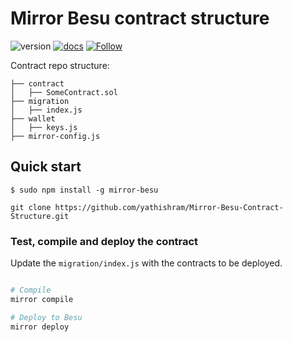 # Mirror Besu contract structure

![version](https://img.shields.io/badge/version-0.1.0beta-blue)
[![docs](https://img.shields.io/badge/docs-0.1.0-green)](https://arbchain.consensolabs.com)
[![Follow](https://img.shields.io/twitter/follow/consensolabs?style=social&logo=twitter)](https://twitter.com/consensolabs)

Contract repo structure:

```
├── contract
│   ├── SomeContract.sol
├── migration
│   ├── index.js
├── wallet
│   ├── keys.js
├── mirror-config.js
```


## Quick start

```
$ sudo npm install -g mirror-besu

git clone https://github.com/yathishram/Mirror-Besu-Contract-Structure.git

```

### Test, compile and deploy the contract
Update the `migration/index.js` with the contracts to be deployed.

```bash

# Compile
mirror compile

# Deploy to Besu
mirror deploy

```

